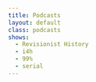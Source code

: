 ```yaml
---
title: Podcasts
layout: default
class: podcasts
shows:
  - Revisionist History
  - i4h
  - 99%
  - serial
---
```

